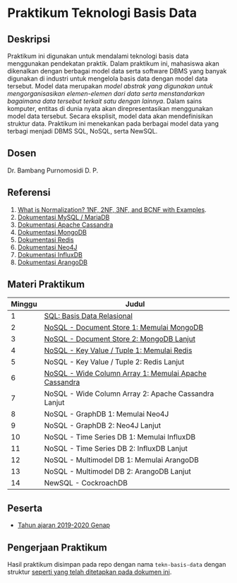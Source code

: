 # Praktikum Teknologi Basis Data

## Deskripsi

Praktikum ini digunakan untuk mendalami teknologi basis data menggunakan pendekatan praktik. Dalam
praktikum ini, mahasiswa akan dikenalkan dengan berbagai model data serta software DBMS yang banyak
digunakan di industri untuk mengelola basis data dengan model data tersebut. Model data merupakan
*model abstrak yang digunakan untuk mengorganisasikan elemen-elemen dari data serta menstandarkan
bagaimana data tersebut terkait satu dengan lainnya*. Dalam sains komputer, entitas di dunia nyata akan
direpresentasikan menggunakan model data tersebut. Secara eksplisit, model data akan mendefinisikan
struktur data. Praktikum ini menekankan pada berbagai model data yang terbagi menjadi DBMS SQL,
NoSQL, serta NewSQL. 

## Dosen

Dr. Bambang Purnomosidi D. P.

## Referensi

1.  [What is Normalization? 1NF, 2NF, 3NF, and BCNF with Examples](https://www.guru99.com/database-normalization.html).
2.  [Dokumentasi MySQL / MariaDB](https://mariadb.org/documentation/)
3.  [Dokumentasi Apache Cassandra](https://cassandra.apache.org/doc/latest/)
4.  [Dokumentasi MongoDB](https://www.mongodb.com/)
5.  [Dokumentasi Redis](https://redis.io/documentation)
6.  [Dokumentasi Neo4J](https://neo4j.com/docs/)
7.  [Dokumentasi InfluxDB](https://docs.influxdata.com/)
8.  [Dokumentasi ArangoDB](https://www.arangodb.com/documentation/)

## Materi Praktikum

| Minggu | Judul | 
| ------- | ------ |
| 1 | [SQL: Basis Data Relasional](tbd/minggu-01.md) | 
| 2 | [NoSQL - Document Store 1: Memulai MongoDB](tbd/minggu-02.md) | 
| 3 | [NoSQL - Document Store 2: MongoDB Lanjut](tbd/minggu-03.md) | 
| 4 | [NoSQL - Key Value / Tuple 1: Memulai Redis](tbd/minggu-04.md) | 
| 5 | NoSQL - Key Value / Tuple 2: Redis Lanjut | 
| 6 | [NoSQL - Wide Column Array 1: Memulai Apache Cassandra](tbd/minggu-06.md) | 
| 7 | NoSQL - Wide Column Array 2: Apache Cassandra Lanjut | 
| 8 | NoSQL - GraphDB 1: Memulai Neo4J | 
| 9 | NoSQL - GraphDB 2: Neo4J Lanjut | 
| 10 | NoSQL - Time Series DB 1: Memulai InfluxDB | 
| 11 | NoSQL - Time Series DB 2: InfluxDB Lanjut | 
| 12 | NoSQL - Multimodel DB 1: Memulai ArangoDB | 
| 13 | NoSQL - Multimodel DB 2: ArangoDB Lanjut | 
| 14 | NewSQL - CockroachDB | 

## Peserta

* [Tahun ajaran 2019-2020 Genap](tbd-2019-2020-genap/)

## Pengerjaan Praktikum

Hasil praktikum disimpan pada repo dengan nama `tekn-basis-data` dengan struktur [seperti yang telah ditetapkan pada dokumen ini](struktur-direktori.md).
